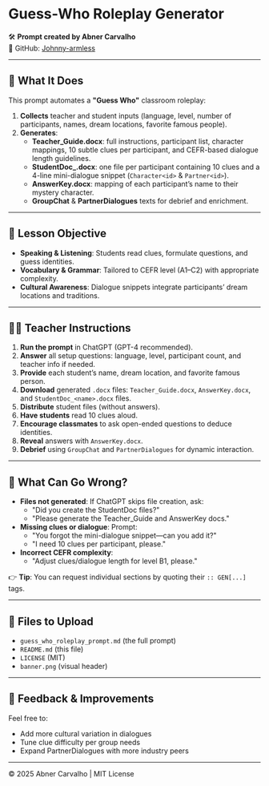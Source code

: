 # Guess-Who Roleplay Generator

🛠️ **Prompt created by Abner Carvalho**  
📁 GitHub: [Johnny-armless](https://github.com/Johnny-armless)

---

## 📖 What It Does

This prompt automates a **"Guess Who"** classroom roleplay:

1. **Collects** teacher and student inputs (language, level, number of participants, names, dream locations, favorite famous people).
2. **Generates**:
   - **Teacher_Guide.docx**: full instructions, participant list, character mappings, 10 subtle clues per participant, and CEFR-based dialogue length guidelines.
   - **StudentDoc_<name>.docx**: one file per participant containing 10 clues and a 4-line mini-dialogue snippet (`Character<id>` & `Partner<id>`).
   - **AnswerKey.docx**: mapping of each participant’s name to their mystery character.
   - **GroupChat** & **PartnerDialogues** texts for debrief and enrichment.

---

## 🎯 Lesson Objective

- **Speaking & Listening**: Students read clues, formulate questions, and guess identities.
- **Vocabulary & Grammar**: Tailored to CEFR level (A1–C2) with appropriate complexity.
- **Cultural Awareness**: Dialogue snippets integrate participants’ dream locations and traditions.

---

## 👩‍🏫 Teacher Instructions

1. **Run the prompt** in ChatGPT (GPT-4 recommended).  
2. **Answer** all setup questions: language, level, participant count, and teacher info if needed.  
3. **Provide** each student’s name, dream location, and favorite famous person.  
4. **Download** generated `.docx` files: `Teacher_Guide.docx`, `AnswerKey.docx`, and `StudentDoc_<name>.docx` files.  
5. **Distribute** student files (without answers).  
6. **Have students** read 10 clues aloud.  
7. **Encourage classmates** to ask open-ended questions to deduce identities.  
8. **Reveal** answers with `AnswerKey.docx`.  
9. **Debrief** using `GroupChat` and `PartnerDialogues` for dynamic interaction.

---

## 🚧 What Can Go Wrong?

- **Files not generated**: If ChatGPT skips file creation, ask:
  - "Did you create the StudentDoc files?"
  - "Please generate the Teacher_Guide and AnswerKey docs."
- **Missing clues or dialogue**: Prompt:
  - "You forgot the mini-dialogue snippet—can you add it?"
  - "I need 10 clues per participant, please."
- **Incorrect CEFR complexity**:
  - "Adjust clues/dialogue length for level B1, please."

👉 **Tip**: You can request individual sections by quoting their `:: GEN[...]` tags.

---

## 📂 Files to Upload

- `guess_who_roleplay_prompt.md` (the full prompt)  
- `README.md` (this file)  
- `LICENSE` (MIT)  
- `banner.png` (visual header)  

---

## 🤝 Feedback & Improvements

Feel free to:
- Add more cultural variation in dialogues
- Tune clue difficulty per group needs
- Expand PartnerDialogues with more industry peers

---

© 2025 Abner Carvalho | MIT License